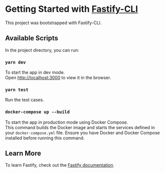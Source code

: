 # Getting Started with [Fastify-CLI](https://www.npmjs.com/package/fastify-cli)

This project was bootstrapped with Fastify-CLI.

## Available Scripts

In the project directory, you can run:

### `yarn dev`

To start the app in dev mode.\
Open [http://localhost:3000](http://localhost:3000) to view it in the browser.

### `yarn test`

Run the test cases.

### `docker-compose up --build`

To start the app in production mode using Docker Compose.  
This command builds the Docker image and starts the services defined in your `docker-compose.yml` file. Ensure you have Docker and Docker Compose installed before running this command.

## Learn More

To learn Fastify, check out the [Fastify documentation](https://fastify.dev/docs/latest/).
